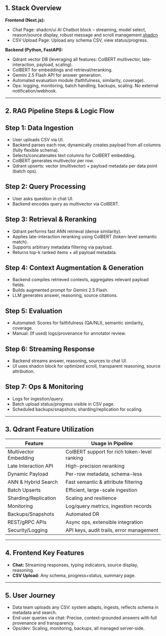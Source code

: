 
## 1. Stack Overview

**Frontend (Next.js):**

* Chat Page: shadcn/ui AI Chatbot block – streaming, model select, reason/source display, robust message and scroll management.[shadcn](https://www.shadcn.io/blocks/ai-chatbot)
* CSV Upload Page: Upload any schema CSV, view status/progress.

**Backend (Python, FastAPI):**

* Qdrant vector DB (leveraging all features: ColBERT multivector, late-interaction, payload, scaling).
* ColBERT for embeddings and retrieval/reranking.
* Gemini 2.5 Flash API for answer generation.
* Automated evaluation module (faithfulness, similarity, coverage).
* Ops: logging, monitoring, batch handling, backups, scaling. No external notification/webhook.

---

## 2. RAG Pipeline Steps & Logic Flow

## Step 1: Data Ingestion

* User uploads CSV via UI.
* Backend parses each row, dynamically creates payload from all columns (fully flexible schema).
* Selects/concatenates text columns for ColBERT embedding.
* ColBERT generates multivector per row.
* Qdrant upserts: vector (multivector) + payload metadata per data point (batch ops).

## Step 2: Query Processing

* User asks question in chat UI.
* Backend encodes query as multivector via ColBERT.

## Step 3: Retrieval & Reranking

* Qdrant performs fast ANN retrieval (dense similarity).
* Applies late-interaction reranking using ColBERT (token-level semantic match).
* Supports arbitrary metadata filtering via payload.
* Returns top-k ranked items + all payload metadata.

## Step 4: Context Augmentation & Generation

* Backend compiles retrieved contexts, aggregates relevant payload fields.
* Builds augmented prompt for Gemini 2.5 Flash.
* LLM generates answer, reasoning, source citations.

## Step 5: Evaluation

* Automated: Scores for faithfulness (QA/NLI), semantic similarity, coverage.
* Manual: (If used) logs/provenance for annotator review.

## Step 6: Streaming Response

* Backend streams answer, reasoning, sources to chat UI.
* UI uses shadcn block for optimized scroll, transparent reasoning, source attribution.

## Step 7: Ops & Monitoring

* Logs for ingestion/query.
* Batch upload status/progress visible in CSV page.
* Scheduled backups/snapshots; sharding/replication for scaling.

---

## 3. Qdrant Feature Utilization

| Feature               | Usage in Pipeline                            |
| --------------------- | -------------------------------------------- |
| Multivector Embedding | ColBERT support for rich token-level ranking |
| Late Interaction API  | High-precision reranking                     |
| Dynamic Payload       | Per-row metadata, schema-less                |
| ANN & Hybrid Search   | Fast semantic & attribute filtering          |
| Batch Upserts         | Efficient, large-scale ingestion             |
| Sharding/Replication  | Scaling and resilience                       |
| Monitoring            | Log/query metrics, ingestion records         |
| Backups/Snapshots     | Automated DR                                 |
| REST/gRPC APIs        | Async ops, extensible integration            |
| Security/Logging      | API keys, audit trails, error management     |

---

## 4. Frontend Key Features

* **Chat:** Streaming responses, typing indicators, source display, reasoning.
* **CSV Upload:** Any schema, progress+status, summary page.

---

## 5. User Journey

* Data team uploads any CSV: system adapts, ingests, reflects schema in metadata and search.
* End user queries via chat: Precise, context-grounded answers with full provenance and transparency.
* Ops/dev: Scaling, monitoring, backups, all managed server-side.
